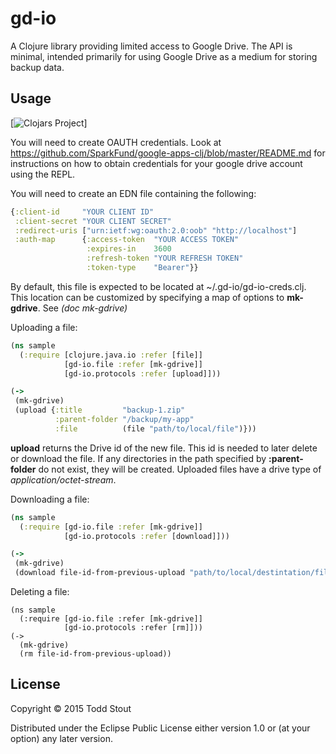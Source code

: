 # gd-io

A Clojure library providing limited access to Google Drive.
The API is minimal, intended primarily for using Google Drive
as a medium for storing backup data.

## Usage

[![Clojars Project](https://img.shields.io/clojars/v/com.github.tstout/gd-io.svg)]

You will need to create OAUTH credentials. 
Look at https://github.com/SparkFund/google-apps-clj/blob/master/README.md for instructions on how to obtain credentials
for your google drive account using the REPL.

You will need to create an EDN file containing the following:

```clojure
{:client-id     "YOUR CLIENT ID"
 :client-secret "YOUR CLIENT SECRET"
 :redirect-uris ["urn:ietf:wg:oauth:2.0:oob" "http://localhost"]
 :auth-map      {:access-token  "YOUR ACCESS TOKEN"
                 :expires-in    3600
                 :refresh-token "YOUR REFRESH TOKEN"
                 :token-type    "Bearer"}}
``` 

By default, this file is expected to be located at ~/.gd-io/gd-io-creds.clj.
This location can be customized by specifying a map of options to **mk-gdrive**. See 
*(doc mk-gdrive)*

Uploading a file:
```clojure
(ns sample
  (:require [clojure.java.io :refer [file]]
            [gd-io.file :refer [mk-gdrive]]
            [gd-io.protocols :refer [upload]]))

(->
 (mk-gdrive)
 (upload {:title         "backup-1.zip"
          :parent-folder "/backup/my-app"
          :file          (file "path/to/local/file")}))

```
**upload** returns the Drive id of the new file. This id is needed to later delete or download the file.
If any directories in the path specified by **:parent-folder** do not exist, they will be created.
Uploaded files have a drive type of *application/octet-stream*.

Downloading a file:
```clojure
(ns sample
  (:require [gd-io.file :refer [mk-gdrive]]
            [gd-io.protocols :refer [download]]))

(->
 (mk-gdrive)
 (download file-id-from-previous-upload "path/to/local/destintation/file")
```

Deleting a file:
```
(ns sample
  (:require [gd-io.file :refer [mk-gdrive]]
            [gd-io.protocols :refer [rm]]))
(->
  (mk-gdrive)
  (rm file-id-from-previous-upload))
``` 


## License

Copyright © 2015 Todd Stout

Distributed under the Eclipse Public License either version 1.0 or (at
your option) any later version.
